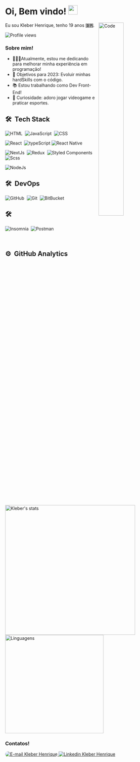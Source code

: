 # Oi, Bem vindo! <img src="https://raw.githubusercontent.com/kaueMarques/kaueMarques/master/hi.gif" width="30px">

<img align="right" width="40%" src="https://cdn.dribbble.com/users/1292677/screenshots/6139167/media/fcf7fd0c619bb87706533079240915f3.gif" alt="Code" />

<p>
  Eu sou Kleber Henrique, tenho 19 anos
  <b>🇧🇷</b>.
</p>
<p align="left"> <img src="https://komarev.com/ghpvc/?username=kleubinho&color=yellow" alt="Profile views" /> </p>


### Sobre mim!

- 👨🏻‍💻Atualmente, estou me dedicando para melhorar minha experiência em programação!
- 🚀 Objetivos para 2023: Evoluir minhas hardSkills com o código.
- 📚 Estou trabalhando como Dev Front-End! 
- 👾 Curiosidade: adoro jogar videogame e praticar esportes.

## 🛠 &nbsp;Tech Stack

![HTML](https://img.shields.io/badge/-HTML-05122A?style=for-the-badge&logo=HTML5)&nbsp;
![JavaScript](https://img.shields.io/badge/-JavaScript-05122A?style=for-the-badge&logo=javascript)&nbsp;
![CSS](https://img.shields.io/badge/-CSS-05122A?style=for-the-badge&logo=CSS3&logoColor=1572B6)&nbsp;

![React](https://img.shields.io/badge/-React-05122A?style=for-the-badge&logo=react&)&nbsp;
![typeScript](https://img.shields.io/badge/-TypeScript-05122A?style=for-the-badge&logo=TypeScript)
![React Native](https://img.shields.io/badge/-React%20Native-05122A?style=for-the-badge&logo=react&logoColor=4169E1)&nbsp;

![NextJs](https://img.shields.io/badge/-NextJs-05122A?style=for-the-badge&logo=next.Js)&nbsp;
![Redux](https://img.shields.io/badge/-Redux-05122A?style=for-the-badge&logo=redux)&nbsp;
![Styled Components](https://img.shields.io/badge/-Styled%20Components-05122A?style=for-the-badge&logo=styledComponents)&nbsp;
![Scss](https://img.shields.io/badge/-Scss-05122A?style=for-the-badge&logo=sass)&nbsp;

![NodeJs](https://img.shields.io/badge/-NodeJs-05122A?style=for-the-badge&logo=node.js)&nbsp;

## 🛠 &nbsp;DevOps

![GitHub](https://img.shields.io/badge/-Github-05122A?style=for-the-badge&logo=github&nbsp)&nbsp;
![Git](https://img.shields.io/badge/-Git-05122A?style=for-the-badge&logo=git)&nbsp;
![BitBucket](https://img.shields.io/badge/-Bitbucket-05122A?style=for-the-badge&logo=bitbucket&nbsp)&nbsp;

## 🛠 &nbsp;
![Insomnia](https://img.shields.io/badge/-Insomnia-05122A?style=for-the-badge&logo=insomnia)&nbsp;
![Postman](https://img.shields.io/badge/-Postman-05122A?style=for-the-badge&logo=postman)&nbsp;






<br>

## ⚙️ &nbsp;GitHub Analytics
<p align="left">
<img width="420" src="https://github-readme-stats.vercel.app/api?username=kleubinho&show_icons=true&theme" alt="Kleber's stats"/>
<img width="318" src="https://github-readme-stats.vercel.app/api/top-langs/?username=kleubinho&layout=compact&theme" alt="Linguagens"/>
</p>


### Contatos!

</a>

<a href="mailto:felix_kleber@yahoo.com.br">
<img alt="E-mail Kleber Henrique" style="border-radius: 20px"  src="https://img.shields.io/badge/Yahoo-6001d2?style=for-the-badge&logo=yahoo&logoColor=white" />
</a>

<a href="https://www.linkedin.com/in/kleber-henrique-2b170b213/">
  <img alt="Linkedin Kleber Henrique" src="https://img.shields.io/badge/LinkedIn-0077B5?style=for-the-badge&logo=linkedin&logoColor=white" />
</a>



